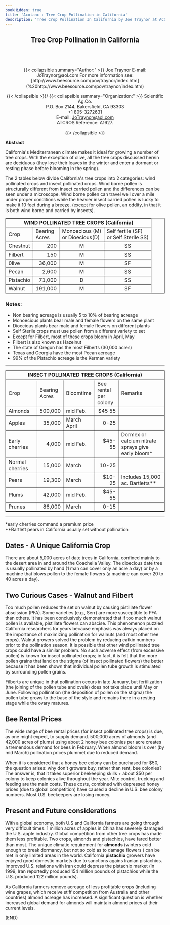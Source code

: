 ```yaml
---
bookHidden: true
title: 'Acotanc : Tree Crop Pollination in California'
description: 'Tree Crop Pollination In California by Joe Traynor at ACONTAC 2001 conference'
---
```

<body>
<center></center>
<center><h2>Tree Crop Pollination in California</h2></center>
<br/><br/>
<center><h3></h3><div>{{< collapsible summary="Author:" >}}
<span id="1">Joe Traynor  
E-mail: JoTraynor@aol.com  
</span>  
For more information see:
[http://www.beesource.com/pov/traynor/index.htm](%20http://www.beesource.com/pov/traynor/index.htm)  
  
{{< /collapsible >}}/
{{< collapsible summary="Organization:" >}}
<span id="2">Scientific Ag.Co.  
P.O. Box 2144, Bakersfield, CA 93303  
+1 805-3272631  
E-mail: JoTraynor@aol.com  
ATCROS Reference: A1627.</span>  
  
  
  
{{< /collapsible >}}
</div></center>
<p>
<b>Abstract</b><br/>
<p></p>
<p>
California's Mediterranean climate makes it ideal for growing a number of tree crops. With the exception of olive, all the tree crops discussed herein are deciduous (they lose their leaves in the winter and enter a dormant or resting phase before blooming in the spring).</p>
<p>
The 2 tables below divide California's tree crops into 2 categories: wind pollinated crops and insect pollinated crops. Wind borne pollen is structurally different from insect carried pollen and the differences can be seen under a microscope. Wind borne pollen can travel well over a mile under proper conditions while the heavier insect carried pollen is lucky to make it 10 feet during a breeze. (except for olive pollen, an oddity, in that it is both wind borne and carried by insects).</p>
<p>
<table align="center" border="1">
<tr>
<td colspan="4">
<b><center>WIND POLLINATED TREE CROPS (California)</center></b></td></tr>
<tr>
<td>Crop</td><td>Bearing<br/> Acres </td><td>Monoecious (M)<br/> or Dioecious(D) </td><td>Self fertile (SF) <br/>or Self Sterile SS)</td></tr>
<tr>
<td>
 Chestnut</td><td align="right">200</td><td align="center">M</td> <td align="center">SS</td></tr>
<tr>
<td>Filbert</td><td align="right">150</td><td align="center">M</td><td align="center">SS</td></tr>
<tr>
<td>0live</td><td align="right">36,000</td><td align="center">M</td><td align="center">SF</td></tr>
<tr>
<td>Pecan</td><td align="right">2,600</td><td align="center">M</td><td align="center">SS</td></tr>
<tr>
<td>Pistachio</td> <td align="right">71,000</td><td align="center">D</td><td align="center">SS</td></tr>
<tr>
<td>Walnut</td> <td align="right">191,000</td><td align="center">M</td><td align="center">SF</td></tr>
</table>
<h3>Notes:</h3><ul><li>
Non bearing acreage is usually 5 to 10% of bearing acreage </li>
<li>Monoecious plants bear male and female flowers on the same plant</li>
<li>Dioecious plants bear male and female flowers on different plants</li>
<li>Self Sterile crops must use pollen from a different variety to set </li>
<li>Except for Filbert, most of these crops bloom in April, May</li>
<li>Filbert is also known as Hazelnut</li>
<li>The state of Oregon has the most Filberts (30,000 acres)</li>
<li>Texas and Georgia have the most Pecan acreage</li>
<li>99% of the Pistachio acreage is the Kerman variety</li></ul>
<hr/>
<p>
<table align="center" border="1">
<tr>
<td colspan="5">
<b><center>INSECT POLLINATED TREE CROPS (California)</center></b></td></tr>
<tr>
<td>Crop</td> <td>Bearing<br/>Acres</td> <td>Bloomtime</td><td>Bee rental<br/>per colony</td> <td>Remarks</td></tr>
<tr>
<td>Almonds</td><td align="right">500,000</td><td>mid Feb.</td><td align="right">$45 55</td><td> </td></tr>
<tr>
<td>Apples	</td><td align="right">35,000</td><td>March April</td><td align="right">0-25</td><td> </td></tr>
<tr>
<td>Early cherries</td><td align="right">4,000	</td><td>mid Feb.</td><td align="right">$45-55</td> <td>Dormex or calcium nitrate <br/>sprays give early bloom*</td></tr>
<tr>
<td>Normal cherries</td><td align="right">15,000</td> <td>March</td><td align="right">10-25</td> </tr>
<tr>
<td>Pears</td><td align="right">19,300</td> <td>March</td> <td align="right">$10-25</td><td>Includes 15,000 ac. Bartletts**</td></tr>
<tr>
<td>Plums</td><td align="right">42,000</td> <td>mid Feb.</td><td align="right">$45-55</td><td> </td></tr>
<tr>
<td>Prunes</td><td align="right">86,000</td> <td>March</td><td align="right">0-15</td>
<td> </td></tr>
</table>
<hr/><p>
*early cherries command a premium price <br/>   **Bartlett pears in California usually set without pollination</p>
<h2>Dates  - A Unique California Crop</h2>
<p>
There are about 5,000 acres of date trees in California, confined mainly to the desert area in and around the Coachella Valley. The dioecious date tree is usually pollinated by hand (1 man can cover only an acre a day) or by a machine that blows pollen to the female flowers (a machine can cover 20 to 40 acres a day).</p>
<h2>Two Curious Cases  - Walnut and Filbert</h2>
<p>
Too much pollen reduces the set on walnut by causing pistillate flower abscission (PFA). Some varieties (e.g., Serr) are more susceptible to PFA than others. It has been conclusively demonstrated that if too much walnut pollen is available, pistillate flowers can abscise. This phenomenon puzzled California researchers for years because emphasis was always placed on the importance of maximizing pollination for walnuts (and most other tree crops). Walnut growers solved the problem by reducing catkin numbers prior to the pollination season. It is possible that other wind pollinated tree crops could have a similar problem. No such adverse effect (from excessive pollen) is known for insect pollinated crops; in fact, it is felt that the more pollen grains that land on the stigma (of insect poilinated flowers) the better because it has been shown that individual pollen tube growth is stimulated by surrounding pollen grains.</p>
<p>
Filberts are unique in that pollination occurs in late January, but fertilization (the joining of the pollen tube and ovule) does not take place until May or June. Following pollination (the deposition of pollen on the stigma) the pollen tube grows to the base of the style and remains there in a resting stage while the ovary matures.</p>
<h2>Bee Rental Prices </h2><p>
  The wide range of bee rental prices (for insect pollinated tree crops) is due, as one might expect, to supply demand. 500,000 acres of almonds (and 42,000 acres of plums) using about 2 honey bee colonies per acre creates a tremendous demand for bees in February. When almond bloom is over (by mid March) pollination prices plummet due to reduced demand.</p>
<p>
When it is considered that a honey bee colony can be purchased for $50, the question arises: why don't growers buy, rather than rent, bee colonies? The answer is, that it takes superior beekeeping skills + about $50 per colony to keep colonies alive throughout the year. Mite control, trucking and feeding are the main costs. These costs, combined with depressed honey prices (due to global competition) have caused a decline in U.S. bee colony numbers. Most U.S. beekeepers are losing money.</p>
<h2>Present and Future considerations</h2><p>
 With a global economy, both U.S and California farmers are going through very difficult times. 1 million acres of apples in China has severely damaged the U.S. apple industry. Global competition from other tree crops has made them less profitable. Two crops, almonds and pistachios, have fared better than most. The unique climatic requirement for <b>almonds</b>   (winters cold enough to break dormancy, but not so cold as to damage flowers )  can be met in only limited areas in the world. California <b>pistachio</b> growers have enjoyed good domestic markets due to sanctions agains Iranian pistachios. Improved U.S. relations with Iran could depress the pistachio market (in 1999, Iran reportedly produced 154 million pounds of pistachios while the U.S. produced 122 million pounds).</p>
<p>
As California farmers remove acreage of less profitable crops (including wine grapes, which receive stiff competition from Australia and other countries) almond acreage has increased. A significant question is whether increased global demand for almonds will maintain almond prices at their current levels.</p>
<p>
<p>
(END)
</p></p></p></p></p></body>
